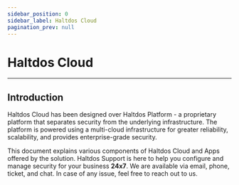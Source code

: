 ```yaml
---
sidebar_position: 0
sidebar_label: Haltdos Cloud
pagination_prev: null
---
```


# Haltdos Cloud

---

## Introduction

Haltdos Cloud has been designed over Haltdos Platform - a proprietary platform that separates security from the underlying infrastructure. The platform is powered using a multi-cloud infrastructure for greater reliability, scalability, and provides enterprise-grade security.

This document explains various components of Haltdos Cloud and Apps offered by the solution. Haltdos Support is here to help you configure and manage security for your business **24x7**. We are available via email, phone, ticket, and chat. In case of any issue, feel free to reach out to us.

